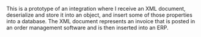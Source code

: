 This is a prototype of an integration where I receive an XML document, deserialize and store it into an object, and insert some of those properties into a database. The XML document represents an invoice that is posted in an order management software and is then inserted into an ERP.
